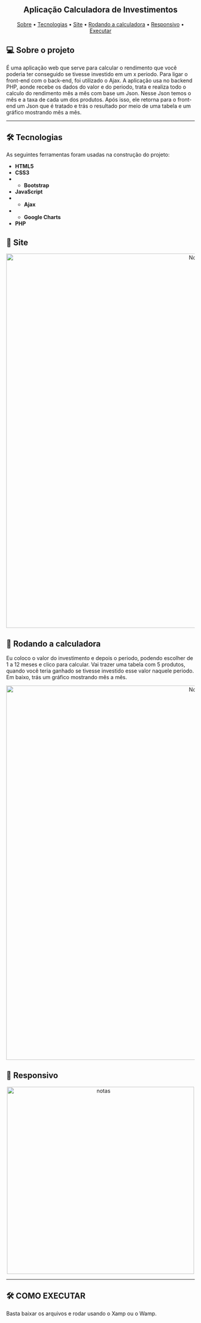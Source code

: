 <h2 align="center">
  Aplicação Calculadora de Investimentos
</h2>

<p align="center">
 <a href="#-sobre-o-projeto">Sobre</a> •
 <a href="#-tecnologias">Tecnologias</a> •
 <a href="#-site">Site</a> • 
 <a href="#-rodando-a-calculadora">Rodando a calculadora</a> • 
 <a href="#-responsivo">Responsivo</a> • 
 <a href="#-como-executar">Executar</a> 
</p>

## 💻 Sobre o projeto

É uma aplicação web que serve para calcular o rendimento que você poderia ter conseguido se tivesse investido em um x periodo. Para ligar o front-end com o back-end, foi utilizado o Ajax. A aplicação usa no backend PHP, aonde recebe os dados do valor e do periodo, trata e realiza todo o calculo do rendimento mês a mês com base um Json. Nesse Json temos o mês e a taxa de cada um dos produtos. Após isso, ele retorna para o front-end um Json que é tratado e trás o resultado por meio de uma tabela e um gráfico mostrando mês a mês.

---

## 🛠 Tecnologias

As seguintes ferramentas foram usadas na construção do projeto:

-   **HTML5**
-   **CSS3**
-   -    **Bootstrap**
-   **JavaScript**
-   -    **Ajax**
-   -    **Google Charts**
-   **PHP**

## 🚀 Site

<p align="center">
  <img alt="Notas" title="#Site" src="./assets/Home.png" width="1000px">
</p>

## 🚀 Rodando a calculadora

Eu coloco o valor do investimento e depois o periodo, podendo escolher de 1 a 12 meses e clico para calcular. Vai trazer uma tabela com 5 produtos, quando você teria ganhado se tivesse investido esse valor naquele periodo. Em baixo, trás um gráfico mostrando mês a mês.
<p align="center">
  <img alt="Notas" title="#Calculadora" src="./assets/Rodando.png" width="1000px">
</p>

## 🚀 Responsivo

<p align="center">
  <img alt="notas" title="#Responsivo1" src="./assets/Responsivo.png" width="500px">
</p>

---

## 🛠 COMO EXECUTAR

Basta baixar os arquivos e rodar usando o Xamp ou o Wamp.

